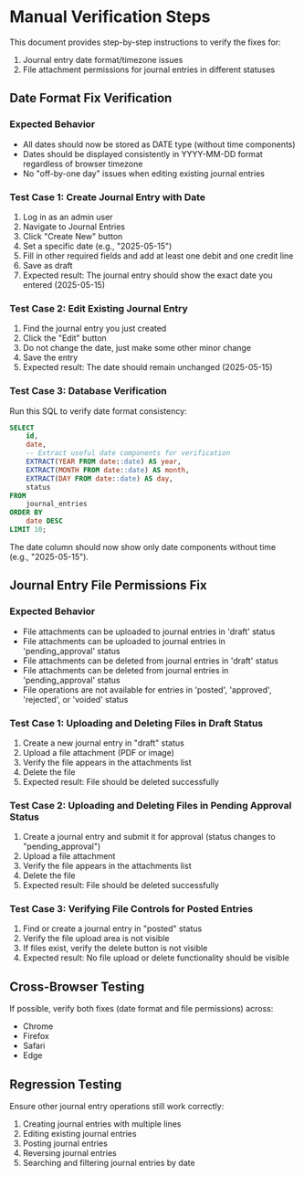 # Manual Verification Steps

This document provides step-by-step instructions to verify the fixes for:
1. Journal entry date format/timezone issues
2. File attachment permissions for journal entries in different statuses

## Date Format Fix Verification

### Expected Behavior
- All dates should now be stored as DATE type (without time components)
- Dates should be displayed consistently in YYYY-MM-DD format regardless of browser timezone
- No "off-by-one day" issues when editing existing journal entries

### Test Case 1: Create Journal Entry with Date
1. Log in as an admin user
2. Navigate to Journal Entries
3. Click "Create New" button
4. Set a specific date (e.g., "2025-05-15")
5. Fill in other required fields and add at least one debit and one credit line
6. Save as draft
7. Expected result: The journal entry should show the exact date you entered (2025-05-15)

### Test Case 2: Edit Existing Journal Entry
1. Find the journal entry you just created
2. Click the "Edit" button
3. Do not change the date, just make some other minor change
4. Save the entry
5. Expected result: The date should remain unchanged (2025-05-15)

### Test Case 3: Database Verification
Run this SQL to verify date format consistency:

```sql
SELECT 
    id, 
    date,
    -- Extract useful date components for verification
    EXTRACT(YEAR FROM date::date) AS year,
    EXTRACT(MONTH FROM date::date) AS month,
    EXTRACT(DAY FROM date::date) AS day,
    status
FROM 
    journal_entries
ORDER BY 
    date DESC
LIMIT 10;
```

The date column should now show only date components without time (e.g., "2025-05-15").

## Journal Entry File Permissions Fix

### Expected Behavior
- File attachments can be uploaded to journal entries in 'draft' status
- File attachments can be uploaded to journal entries in 'pending_approval' status
- File attachments can be deleted from journal entries in 'draft' status
- File attachments can be deleted from journal entries in 'pending_approval' status
- File operations are not available for entries in 'posted', 'approved', 'rejected', or 'voided' status

### Test Case 1: Uploading and Deleting Files in Draft Status
1. Create a new journal entry in "draft" status
2. Upload a file attachment (PDF or image)
3. Verify the file appears in the attachments list
4. Delete the file
5. Expected result: File should be deleted successfully

### Test Case 2: Uploading and Deleting Files in Pending Approval Status
1. Create a journal entry and submit it for approval (status changes to "pending_approval")
2. Upload a file attachment
3. Verify the file appears in the attachments list
4. Delete the file
5. Expected result: File should be deleted successfully

### Test Case 3: Verifying File Controls for Posted Entries
1. Find or create a journal entry in "posted" status
2. Verify the file upload area is not visible
3. If files exist, verify the delete button is not visible
4. Expected result: No file upload or delete functionality should be visible

## Cross-Browser Testing

If possible, verify both fixes (date format and file permissions) across:
- Chrome
- Firefox
- Safari
- Edge

## Regression Testing

Ensure other journal entry operations still work correctly:
1. Creating journal entries with multiple lines
2. Editing existing journal entries
3. Posting journal entries
4. Reversing journal entries
5. Searching and filtering journal entries by date